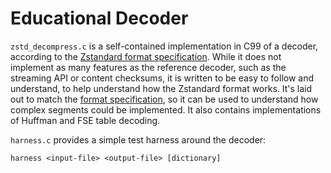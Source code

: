 Educational Decoder
===================

`zstd_decompress.c` is a self-contained implementation in C99 of a decoder,
according to the [Zstandard format specification].
While it does not implement as many features as the reference decoder,
such as the streaming API or content checksums, it is written to be easy to
follow and understand, to help understand how the Zstandard format works.
It's laid out to match the [format specification],
so it can be used to understand how complex segments could be implemented.
It also contains implementations of Huffman and FSE table decoding.

[Zstandard format specification]: https://github.com/facebook/zstd/blob/dev/doc/zstd_compression_format.md
[format specification]: https://github.com/facebook/zstd/blob/dev/doc/zstd_compression_format.md

`harness.c` provides a simple test harness around the decoder:

    harness <input-file> <output-file> [dictionary]

